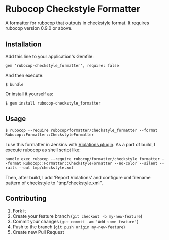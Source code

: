# Rubocop Checkstyle Formatter

A formatter for rubocop that outputs in checkstyle format.
It requires rubocop version 0.9.0 or above.

## Installation

Add this line to your application's Gemfile:

    gem 'rubocop-checkstyle_formatter', require: false

And then execute:

    $ bundle

Or install it yourself as:

    $ gem install rubocop-checkstyle_formatter

## Usage

    $ rubocop --require rubocop/formatter/checkstyle_formatter --format Rubocop::Formatter::CheckstyleFormatter
    
I use this formatter in Jenkins with [Violations plugin](https://wiki.jenkins-ci.org/display/JENKINS/Violations).
As a part of build, I execute rubocop as shell script like:

    bundle exec rubocop --require rubocop/formatter/checkstyle_formatter --format Rubocop::Formatter::CheckstyleFormatter --no-color --silent --rails --out tmp/checkstyle.xml

Then, after build, I add 'Report Violations' and configure xml filename pattern of checkstyle to "tmp/checkstyle.xml".

## Contributing

1. Fork it
2. Create your feature branch (`git checkout -b my-new-feature`)
3. Commit your changes (`git commit -am 'Add some feature'`)
4. Push to the branch (`git push origin my-new-feature`)
5. Create new Pull Request
